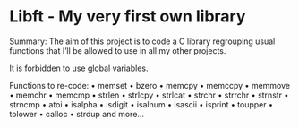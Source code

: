 # Libft - My very first own library

Summary: The aim of this project is to code a C library regrouping usual functions that
I’ll be allowed to use in all my other projects.

It is forbidden to use global variables.

Functions to re-code:
• memset
• bzero
• memcpy
• memccpy
• memmove
• memchr
• memcmp
• strlen
• strlcpy
• strlcat
• strchr
• strrchr
• strnstr
• strncmp
• atoi
• isalpha
• isdigit
• isalnum
• isascii
• isprint
• toupper
• tolower
• calloc
• strdup
and more...
